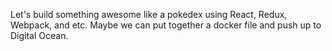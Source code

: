 Let's build something awesome like a pokedex using React, Redux, Webpack, and etc. Maybe we can put together a docker file and push up to Digital Ocean.
